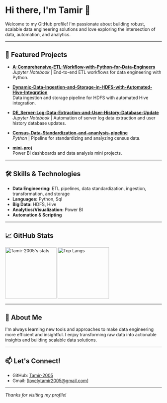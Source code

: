 # Hi there, I'm Tamir 👋

Welcome to my GitHub profile! I'm passionate about building robust, scalable data engineering solutions and love exploring the intersection of data, automation, and analytics.

---

## 🚀 Featured Projects

- **[A-Comprehensive-ETL-Workflow-with-Python-for-Data-Engineers](https://github.com/Tamir-2005/A-Comprehensive-ETL-Workflow-with-Python-for-Data-Engineers)**  
  *Jupyter Notebook* | End-to-end ETL workflows for data engineering with Python.

- **[Dynamic-Data-Ingestion-and-Storage-in-HDFS-with-Automated-Hive-Integration](https://github.com/Tamir-2005/Dynamic-Data-Ingestion-and-Storage-in-HDFS-with-Automated-Hive-Integration)**  
  Data ingestion and storage pipeline for HDFS with automated Hive integration.

- **[DE_Server-Log-Data-Extraction-and-User-History-Database-Update](https://github.com/Tamir-2005/DE_Server-Log-Data-Extraction-and-User-History-Database-Update)**  
  *Jupyter Notebook* | Automation of server log data extraction and user history database updates.

- **[Census-Data-Standardization-and-ananlysis-pipeline](https://github.com/Tamir-2005/Census-Data-Standardization-and-ananlysis-pipeline)**  
  *Python* | Pipeline for standardizing and analyzing census data.

- **[mini-proj](https://github.com/Tamir-2005/mini-proj)**  
  Power BI dashboards and data analysis mini projects.

---

## 🛠️ Skills & Technologies

- **Data Engineering:** ETL pipelines, data standardization, ingestion, transformation, and storage
- **Languages:** Python, Sql
- **Big Data:** HDFS, Hive
- **Analytics/Visualization:** Power BI
- **Automation & Scripting**

---

## 📈 GitHub Stats

<p>
  <img src="https://github-readme-stats.vercel.app/api?username=Tamir-2005&show_icons=true&theme=radical" alt="Tamir-2005's stats" height="165">
  <img src="https://github-readme-stats.vercel.app/api/top-langs/?username=Tamir-2005&layout=compact&theme=radical" alt="Top Langs" height="165">
</p>

---

## 🌱 About Me

I'm always learning new tools and approaches to make data engineering more efficient and insightful. I enjoy transforming raw data into actionable insights and building scalable data solutions.

---

## 📫 Let's Connect!

- GitHub: [Tamir-2005](https://github.com/Tamir-2005)
- Gmail: [lovelytamir2005@gmail.com]
  
---

*Thanks for visiting my profile!*
